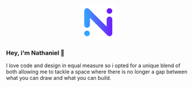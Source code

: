 <p align="center">
    <img src="https://raw.githubusercontent.com/nblackburn/nblackburn/master/assets/logo.png" alt="Logo"/>
</p>

### Hey, i'm Nathaniel 👋

I love code and design in equal measure so i opted for a unique blend of both allowing me to tackle a space where there is no longer a gap between what you can draw and what you can build.